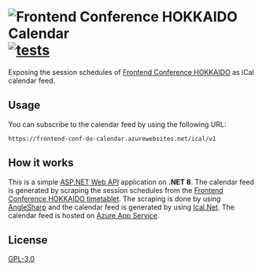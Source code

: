 # ![Frontend Conference HOKKAIDO Calendar](https://repository-images.githubusercontent.com/843412541/84cc9a7b-510e-4ca9-8eb0-be295c0ce265) [![tests](https://github.com/jsakamoto/frontendconf-do-calendar/actions/workflows/tests.yml/badge.svg)](https://github.com/jsakamoto/frontendconf-do-calendar/actions/workflows/tests.yml)

 Exposing the session schedules of [Frontend Conference HOKKAIDO](https://www.frontend-conf.jp/) as iCal
        calendar feed.
## Usage

You can subscribe to the calendar feed by using the following URL:

```
https://frontend-conf-do-calendar.azurewebsites.net/ical/v1
```

## How it works

This is a simple [ASP.NET Web API](https://dotnet.microsoft.com/en-us/apps/aspnet/apis) application on **.NET 8**. The calendar feed is generated by scraping the session schedules from the [Frontend Conference HOKKAIDO timetablet](https://fortee.jp/frontend-conf-hokkaido-2024/timetable). The scraping is done by using [AngleSharp](https://anglesharp.github.io/) and the calendar feed is generated by using [Ical.Net](https://github.com/rianjs/ical.net). The calendar feed is hosted on [Azure App Service](https://azure.microsoft.com/en-us/services/app-service/).


## License

[GPL-3.0](https://github.com/jsakamoto/frontendconf-do-calendar/blob/main/LICENSE)
